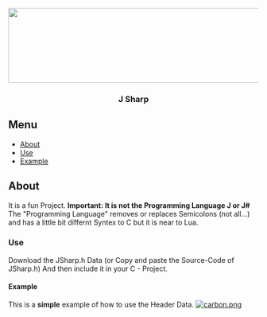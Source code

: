 <p align="center">
    <a href="https://github.com/Jochengehtab/JSharp" rel="noopener">
        <img width=790px height=150px src="https://i.postimg.cc/mrbHydGn/J-Sharp.png">
    </a>
</p>

<h3 align="center">J Sharp</h3>

## Menu
- [About](#about)
- [Use](#use)
- [Example](#example)

## About <a name = "about"></a>
It is a fun Project. 
**Important:  It is not the Programming Language __J__ or __J#__**
The "Programming Language" removes or replaces Semicolons (not all...)
and has a little bit differnt Syntex to C but it is near to Lua.

### Use
Download the JSharp.h Data (or Copy and paste the Source-Code of JSharp.h)
And then include it in your C - Project.

#### Example
This is a **simple** example of how to use the Header Data.
[![carbon.png](https://i.postimg.cc/Vsjzzztj/carbon.png)](https://postimg.cc/qgMPLVjR) 

